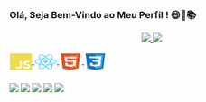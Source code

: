 ### Olá, Seja Bem-Vindo ao Meu Perfil ! 😄🙏📚

<div align="center">
  <a href="https://github.com/rafaballerini">
  <img height="180em" src="https://github-readme-stats.vercel.app/api?username=luminions&show_icons=true&theme=tokyonight&include_all_commits=true&count_private=true"/>
  <img height="180em" src="https://github-readme-stats.vercel.app/api/top-langs/?username=luminions&layout=compact&langs_count=7&theme=tokyonight"/>
</div>
<div style="display: inline_block"><br>
  <img align="center" alt="Lumi-Js" height="30" width="40" src="https://raw.githubusercontent.com/devicons/devicon/master/icons/javascript/javascript-plain.svg">
  <img align="center" alt="Lumi-React" height="30" width="40" src="https://raw.githubusercontent.com/devicons/devicon/master/icons/react/react-original.svg">
  <img align="center" alt="Lumi-HTML" height="30" width="40" src="https://raw.githubusercontent.com/devicons/devicon/master/icons/html5/html5-original.svg">
  <img align="center" alt="Lumi-CSS" height="30" width="40" src="https://raw.githubusercontent.com/devicons/devicon/master/icons/css3/css3-original.svg">
  
  </div>

  ###
  
  <div> 
  <a href="https://www.youtube.com/channel/UCNBsG8YaYGvK0PXmb0fJkhw" target="_blank"><img src="https://img.shields.io/badge/YouTube-FF0000?style=for-the-badge&logo=youtube&logoColor=white"target="_blank"></a>
  <a href="https://www.instagram.com/pascoarelly_jm/"target="_blank"><img src="https://img.shields.io/badge/-Instagram-%23E4405F?style=for-the-badge&logo=instagram&logoColor=white"target="_blank"></a>
 	<a href="https://www.twitch.tv/luminions"target="_blank"><img src="https://img.shields.io/badge/Twitch-9146FF?style=for-the-badge&logo=twitch&logoColor=white" target="_blank"></a>
  <a href = "mailto:j.marcos-pascoarelly@hotmail.com"><img src="https://img.shields.io/badge/Microsoft_Outlook-0078D4?style=for-the-badge&logo=microsoft-outlook&logoColor=white"target="_blank"></a>
  <a href="https://www.linkedin.com/in/joão-marcos-pascoarelli-de-oliveira-negre-971b41220/"target="_blank"><img src="https://img.shields.io/badge/-LinkedIn-%230077B5?style=for-the-badge&logo=linkedin&logoColor=white" target="_blank"></a> 
  </div>
